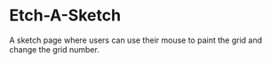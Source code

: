 # Etch-A-Sketch

A sketch page where users can use their mouse to paint the grid and change the grid number.
